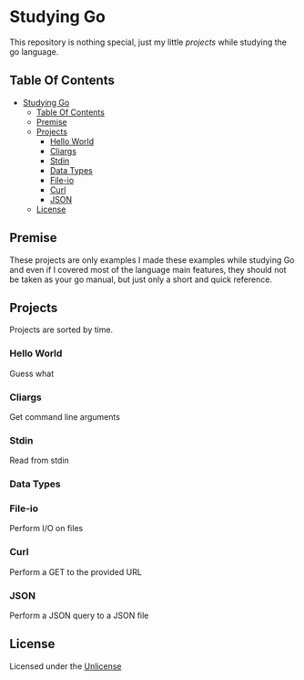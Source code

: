 # Studying Go

This repository is nothing special, just my little *projects* while studying the go language.

## Table Of Contents

- [Studying Go](#studying-go)
  - [Table Of Contents](#table-of-contents)
  - [Premise](#premise)
  - [Projects](#projects)
    - [Hello World](#hello-world)
    - [Cliargs](#cliargs)
    - [Stdin](#stdin)
    - [Data Types](#data-types)
    - [File-io](#file-io)
    - [Curl](#curl)
    - [JSON](#json)
  - [License](#license)

## Premise

These projects are only examples I made these examples while studying Go and even if I covered most of the language main features, they should not be taken as your go manual, but just only a short and quick reference.

## Projects

Projects are sorted by time.

### Hello World

Guess what

### Cliargs

Get command line arguments

### Stdin

Read from stdin

### Data Types

### File-io

Perform I/O on files

### Curl

Perform a GET to the provided URL

### JSON

Perform a JSON query to a JSON file

## License

Licensed under the [Unlicense](LICENSE)
